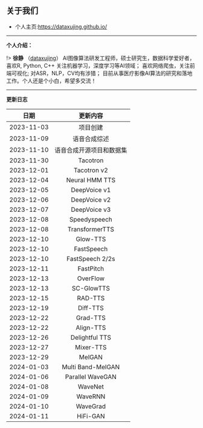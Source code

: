 
## 关于我们

+ 个人主页:https://dataxujing.github.io/

------

**个人介绍：**

!> **徐静** （[dataxujing](https://github.com/DataXujing)） AI图像算法研发工程师，硕士研究生，数据科学爱好者，喜欢R, Python, C++ 关注机器学习，深度学习等AI领域； 喜欢网络爬虫，关注前端可视化; 对ASR，NLP，CV均有涉猎；
目前从事医疗影像AI算法的研究和落地工作。个人还是个小白，希望多交流！

------

**更新日志**

|    日期              |   更新内容                |
|:--------------------:|:-------------------------:|
|2023-11-03            |  项目创建                 |
|2023-11-09            |  语音合成综述             |
|2023-11-10            |  语音合成开源项目和数据集  |
|2023-11-30            |  Tacotron  |
|2023-12-01            |  Tacotron v2  |
|2023-12-04            |  Neural HMM TTS  |
|2023-12-05            |  DeepVoice v1  |
|2023-12-06            |  DeepVoice v2  |
|2023-12-07            |  DeepVoice v3  |
|2023-12-08            |  Speedyspeech  |
|2023-12-08            |  TransformerTTS  |
|2023-12-10            |  Glow-TTS  |
|2023-12-10            |  FastSpeech  |
|2023-12-10            |  FastSpeech 2/2s  |
|2023-12-11            |  FastPitch  |
|2023-12-13            |  OverFlow  |
|2023-12-13            |   SC-GlowTTS |
|2023-12-15            |   RAD-TTS |
|2023-12-19            |   Diff-TTS |
|2023-12-22            |   Grad-TTS |
|2023-12-22            |   Align-TTS |
|2023-12-26            |  Delightful TTS |
|2023-12-27            |  Mixer-TTS |
|2023-12-29            |  MelGAN |
|2024-01-03            |  Multi Band-MelGAN |
|2024-01-06            |  Parallel WaveGAN |
|2024-01-08            |  WaveNet |
|2024-01-09            |  WaveRNN |
|2024-01-10            |  WaveGrad |
|2024-01-11            |  HiFi-GAN |




















































